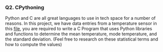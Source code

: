 ### Q2. CPythoning

Python and C are all great languages to use in tech space for a number of reasons. In this project, we have data entries from a temperature sensor in this [file](https://drive.google.com/file/d/1eHqz-hVjPmWi4KExGTy_M6UC_5Ov34-9/view?usp=sharing), you are required to write a C Program that uses Python libraries and functions to determine the mean temperature, mode temperature, and the standard deviation. (Feel free to research on these statistical terms and how to compute the values)
